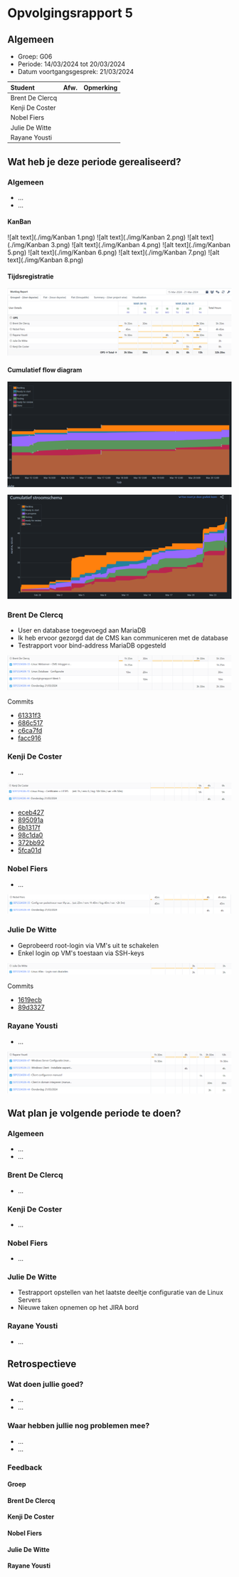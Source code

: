 # Opvolgingsrapport 5

## Algemeen

- Groep: G06
- Periode: 14/03/2024 tot 20/03/2024
- Datum voortgangsgesprek: 21/03/2024

| Student         | Afw. | Opmerking |
| :-------------- | :--: | :-------- |
| Brent De Clercq |      |           |
| Kenji De Coster |      |           |
| Nobel Fiers     |      |           |
| Julie De Witte  |      |           |
| Rayane Yousti   |      |           |

## Wat heb je deze periode gerealiseerd?

### Algemeen

- ...
- ...

#### KanBan

<!-- Voeg hier een screenshot toe van de huidige toestand van het kanban bord. -->

![alt text](./img/Kanban  1.png)
![alt text](./img/Kanban  2.png)
![alt text](./img/Kanban  3.png)
![alt text](./img/Kanban  4.png)
![alt text](./img/Kanban  5.png)
![alt text](./img/Kanban  6.png)
![alt text](./img/Kanban  7.png)
![alt text](./img/Kanban  8.png)

#### Tijdsregistratie

<!-- Voeg hier een screenshot toe van het teamoverzicht van de tijdregistratie, met totaal per student en team -->
![alt text](./img/jira.png)

#### Cumulatief flow diagram

<!-- Voeg hier een screenshot toe van het cumulatief flow diagram voor de periode van het rapport. -->
![alt text](./img/diagram.png)
<!-- Voeg hier een screenshot toe van het cumulatief flow diagram voor de volledige periode van het project. -->
![alt text](./img/cumulatief.png)

### Brent De Clercq

<!-- Voeg hier een overzicht toe van gerealiseerde taken inclusief links naar relevante commits/documenten. -->

- User en database toegevoegd aan MariaDB
- Ik heb ervoor gezorgd dat de CMS kan communiceren met de database
- Testrapport voor bind-address MariaDB opgesteld

![alt text](./img/brent.png)

Commits

- [61331f3](https://github.com/HoGentTIN/sep2324-gent-g06/commit/61331f361475edc70b148775c99500acf7038f81)
- [686c517](https://github.com/HoGentTIN/sep2324-gent-g06/commit/686c5178a34c6731b6a0dbb7ab43bb91df009b65)
- [c6ca7fd](https://github.com/HoGentTIN/sep2324-gent-g06/commit/c6ca7fd13f24982c39e371a5f7abea8353345df6)
- [facc916](https://github.com/HoGentTIN/sep2324-gent-g06/commit/facc916f7494378f0129a12a87ba5037a87b9549)

<!-- Voeg hier een screenshot van het individueel tijdregistratierapport, met overzicht van elke taak en bijhorende uren. -->

### Kenji De Coster

<!-- Voeg hier een overzicht toe van gerealiseerde taken inclusief links naar relevante commits/documenten. -->

- ...

![alt text](./img/kenji.png)

- [eceb427 ](https://github.com/HoGentTIN/sep2324-gent-g06/commit/eceb427e8ffe8fe32142737b32efcf3e230a5ac0)
- [895091a ](https://github.com/HoGentTIN/sep2324-gent-g06/commit/895091a7ab3c3f53aab915d3bf6de2334d2ec42b)
- [6b1317f ](https://github.com/HoGentTIN/sep2324-gent-g06/commit/6b1317f8e2f8a696d25c6bc83f0470dba6291e08)
- [98c1da0 ](https://github.com/HoGentTIN/sep2324-gent-g06/commit/98c1da031e6bb5a6c3b2bef4b652f2e462e6a68d)
- [372bb92 ](https://github.com/HoGentTIN/sep2324-gent-g06/commit/372bb92cc177ded508901884b7507ba77bc09b07)
- [5fca01d ](https://github.com/HoGentTIN/sep2324-gent-g06/commit/5fca01d858e6e8fbd4ec92dfa10b8eeb919760fd)
<!-- Voeg hier een screenshot van het individueel tijdregistratierapport, met overzicht van elke taak en bijhorende uren. -->

### Nobel Fiers

<!-- Voeg hier een overzicht toe van gerealiseerde taken inclusief links naar relevante commits/documenten. -->

- ...

![alt text](./img/nobel.png)
<!-- Voeg hier een screenshot van het individueel tijdregistratierapport, met overzicht van elke taak en bijhorende uren. -->

### Julie De Witte

<!-- Voeg hier een overzicht toe van gerealiseerde taken inclusief links naar relevante commits/documenten. -->

- Geprobeerd root-login via VM's uit te schakelen
- Enkel login op VM's toestaan via SSH-keys

![alt text](./img/julie.png)

Commits

- [1619ecb](https://github.com/HoGentTIN/sep2324-gent-g06/commit/1619ecb71702df4cb1ddae7095ee6230212cc58e)
- [89d3327](https://github.com/HoGentTIN/sep2324-gent-g06/commit/89d3327657fc178cd46c3c3698c5fa23e52cda43)


<!-- Voeg hier een screenshot van het individueel tijdregistratierapport, met overzicht van elke taak en bijhorende uren. -->

### Rayane Yousti

<!-- Voeg hier een overzicht toe van gerealiseerde taken inclusief links naar relevante commits/documenten. -->

- ...

![alt text](./img/rayane.png)
<!-- Voeg hier een screenshot van het individueel tijdregistratierapport, met overzicht van elke taak en bijhorende uren. -->

## Wat plan je volgende periode te doen?

### Algemeen

<!-- Voeg hier de doelstellingen toe voor volgende periode. -->

- ...
- ...

### Brent De Clercq

<!-- Voeg hier de individuele doelstellingen toe voor volgende periode. -->

- ...

### Kenji De Coster

<!-- Voeg hier de individuele doelstellingen toe voor volgende periode. -->

- ...

### Nobel Fiers

<!-- Voeg hier de individuele doelstellingen toe voor volgende periode. -->

- ...

### Julie De Witte

<!-- Voeg hier de individuele doelstellingen toe voor volgende periode. -->

- Testrapport opstellen van het laatste deeltje configuratie van de Linux Servers
- Nieuwe taken opnemen op het JIRA bord

### Rayane Yousti

<!-- Voeg hier de individuele doelstellingen toe voor volgende periode. -->

- ...

## Retrospectieve

### Wat doen jullie goed?

<!-- Voeg hier zaken toe die jullie goed doen naar het proces toe. -->

- ...
- ...

### Waar hebben jullie nog problemen mee?

<!-- Voeg hier zaken toe die volgens jullie beter kunnen naar het proces toe. -->

- ...
- ...

### Feedback

#### Groep

#### Brent De Clercq

#### Kenji De Coster

#### Nobel Fiers

#### Julie De Witte

#### Rayane Yousti
